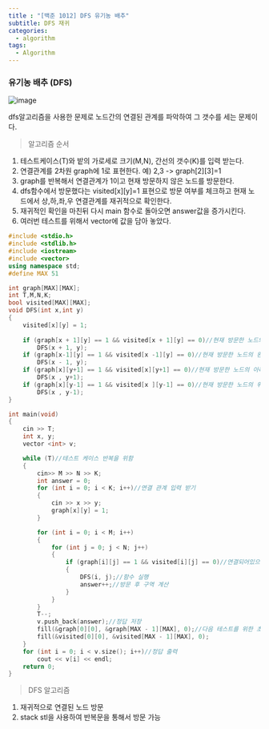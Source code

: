 ```yaml
---
title : "[백준 1012] DFS 유기농 배추"
subtitle: DFS 재귀 
categories:
  - algorithm
tags:
  - Algorithm
---
```


### 유기농 배추 (DFS)
![image](https://user-images.githubusercontent.com/55472510/110421894-b2299a80-80e1-11eb-9cf6-bc3c9b837a49.png)

dfs알고리즘을 사용한 문제로 노드간의 연결된 관계를 파악하여 그 갯수를 세는 문제이다.  


>  알고리즘 순서
1. 테스트케이스(T)와 밭의 가로세로 크기(M,N), 간선의 갯수(K)를 입력 받는다. 
2. 연결관계를 2차원 graph에 1로 표현한다. 예) 2,3 -> graph[2][3]=1
3. graph를 반복해서 연결관계가 1이고 현재 방문하지 않은 노드를 방문한다.
4. dfs함수에서 방문했다는 visited[x][y]=1 표현으로 방문 여부를 체크하고 현재 노드에서 상,하,좌,우 연결관계를 재귀적으로 확인한다.
5. 재귀적인 확인을 마친뒤 다시 main 함수로 돌아오면 answer값을 증가시킨다.
6. 여러번 테스트를 위해서 vector에 값을 담아 놓았다.


```cpp
#include <stdio.h>
#include <stdlib.h>
#include <iostream>
#include <vector>
using namespace std;
#define MAX 51

int graph[MAX][MAX];
int T,M,N,K;
bool visited[MAX][MAX];
void DFS(int x,int y)
{
	visited[x][y] = 1;
	
	if (graph[x + 1][y] == 1 && visited[x + 1][y] == 0)//현재 방문한 노드의 오른쪽이 방문 가능하고 아직 가지 않은 경우
		DFS(x + 1, y);
	if (graph[x-1][y] == 1 && visited[x -1][y] == 0)//현재 방문한 노드의 왼쪽이 방문 가능하고 아직 가지 않은 경우
		DFS(x - 1, y);
	if (graph[x][y+1] == 1 && visited[x][y+1] == 0)//현재 방문한 노드의 아래쪽이 방문 가능하고 아직 가지 않은 경우
		DFS(x , y+1);
	if (graph[x][y-1] == 1 && visited[x ][y-1] == 0)//현재 방문한 노드의 위쪽이 방문 가능하고 아직 가지 않은 경우
		DFS(x , y-1);
}

int main(void)
{
	cin >> T;
	int x, y;
	vector <int> v;

	while (T)//테스트 케이스 반복을 위함 
	{
		cin>> M >> N >> K;
		int answer = 0;
		for (int i = 0; i < K; i++)//연결 관계 입력 받기
		{
			cin >> x >> y;
			graph[x][y] = 1;
		}

		for (int i = 0; i < M; i++)
		{
			for (int j = 0; j < N; j++)
			{
				if (graph[i][j] == 1 && visited[i][j] == 0)//연결되어있으며 방문하지 않은 노드 방문
				{
					DFS(i, j);//함수 실행
					answer++;//방문 후 구역 계산 
				}
			}
		}
		T--;
		v.push_back(answer);//정답 저장
		fill(&graph[0][0], &graph[MAX - 1][MAX], 0);//다음 테스트를 위한 초기화
		fill(&visited[0][0], &visited[MAX - 1][MAX], 0);
	}
	for (int i = 0; i < v.size(); i++)//정답 출력 
		cout << v[i] << endl;
	return 0;
}
```
> DFS 알고리즘  
1. 재귀적으로 연결된 노드 방문 
2. stack stl을 사용하여 반복문을 통해서 방문 가능